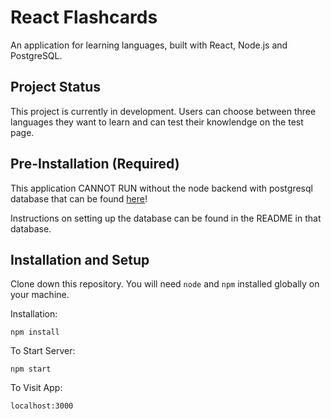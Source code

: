 # React Flashcards
An application for learning languages, built with React, Node.js and PostgreSQL.

## Project Status
This project is currently in development. Users can choose between three languages they want to learn and can test their knowlendge on the test page.

## Pre-Installation (Required)

This application CANNOT RUN without the node backend with postgresql database that can be found [here](https://github.com/DavidStewartLDN/flashcards-backend)!

Instructions on setting up the database can be found in the README in that database.

## Installation and Setup

Clone down this repository. You will need `node` and `npm` installed globally on your machine.  

Installation:

`npm install`   

To Start Server:

`npm start`  

To Visit App:

`localhost:3000`

